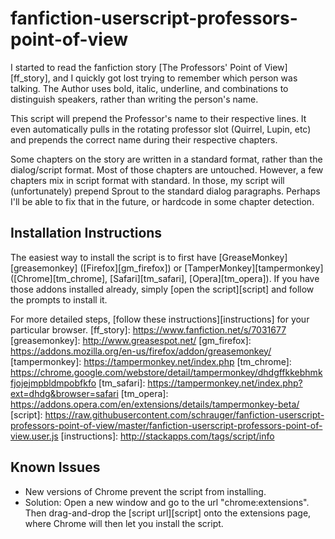# fanfiction-userscript-professors-point-of-view

I started to read the fanfiction story [The Professors' Point of View][ff_story], and I quickly got lost trying to remember which person was talking. The Author uses bold, italic, underline, and combinations to distinguish speakers, rather than writing the person's name.

This script will prepend the Professor's name to their respective lines. It even automatically pulls in the rotating professor slot (Quirrel, Lupin, etc) and prepends the correct name during their respective chapters.

Some chapters on the story are written in a standard format, rather than the dialog/script format. Most of those chapters are untouched. However, a few chapters mix in script format with standard. In those, my script will (unfortunately) prepend Sprout to the standard dialog paragraphs. Perhaps I'll be able to fix that in the future, or hardcode in some chapter detection.

## Installation Instructions
The easiest way to install the script is to first have [GreaseMonkey][greasemonkey] ([Firefox][gm_firefox]) or [TamperMonkey][tampermonkey] ([Chrome][tm_chrome], [Safari][tm_safari], [Opera][tm_opera]). If you have those addons installed already, simply [open the script][script] and follow the prompts to install it.

For more detailed steps, [follow these instructions][instructions] for your particular browser.
[ff_story]: https://www.fanfiction.net/s/7031677
[greasemonkey]: http://www.greasespot.net/
[gm_firefox]: https://addons.mozilla.org/en-us/firefox/addon/greasemonkey/
[tampermonkey]: https://tampermonkey.net/index.php
[tm_chrome]: https://chrome.google.com/webstore/detail/tampermonkey/dhdgffkkebhmkfjojejmpbldmpobfkfo
[tm_safari]: https://tampermonkey.net/index.php?ext=dhdg&browser=safari
[tm_opera]: https://addons.opera.com/en/extensions/details/tampermonkey-beta/
[script]: https://raw.githubusercontent.com/schrauger/fanfiction-userscript-professors-point-of-view/master/fanfiction-userscript-professors-point-of-view.user.js
[instructions]: http://stackapps.com/tags/script/info

## Known Issues
* New versions of Chrome prevent the script from installing.
 * Solution: Open a new window and go to the url "chrome:extensions". Then drag-and-drop the [script url][script] onto the extensions page, where Chrome will then let you install the script.
